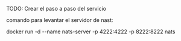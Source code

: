 TODO: Crear el paso a paso del servicio



comando para levantar el servidor de nast:

docker run -d --name nats-server -p 4222:4222 -p 8222:8222 nats